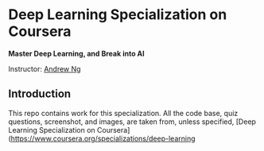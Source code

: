 # Deep Learning Specialization on Coursera

**Master Deep Learning, and Break into AI**

Instructor: [Andrew Ng](http://www.andrewng.org/)

## Introduction

This repo contains  work for this specialization. All the code base, quiz questions, screenshot, and images, are taken from, unless specified, [Deep Learning Specialization on Coursera](https://www.coursera.org/specializations/deep-learning
